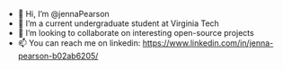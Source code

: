 - 👋 Hi, I’m @jennaPearson
- 👀 I’m a current undergraduate student at Virginia Tech
- 💞️ I’m looking to collaborate on interesting open-source projects
- 📫 You can reach me on linkedin: https://www.linkedin.com/in/jenna-pearson-b02ab6205/

<!---
jennaPearson/jennaPearson is a ✨ special ✨ repository because its `README.md` (this file) appears on your GitHub profile.
You can click the Preview link to take a look at your changes.
--->
